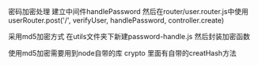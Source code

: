 密码加密处理 建立中间件handlePassword  然后在router/user.router.js中使用userRouter.post('/', verifyUser, handlePassword, controller.create)

采用md5加密方式
在utils文件夹下新建password-handle.js
然后封装加密函数

使用md5加密需要用到node自带的库 crypto
里面有自带的creatHash方法